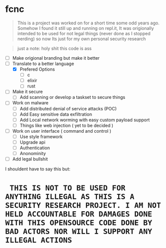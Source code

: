 # fcnc
> This is a project was worked on for a short time some odd years ago. Somehow I found it still up and running on repl.it, It was origionally intended to be used for not legal things (never done as I stopped nerding) so now Its just for my own personal security research

> just a note: holy shit this code is ass

- [ ] Make origional branding but make it better
- [ ] Translate to a better language
  - [x] Prefered Options
      - [ ] c
      - [ ] elixir
      - [ ] rust
- [ ] Make it secure
  - [ ] Add scanning or develop a taskset to secure things
- [ ] Work on malware
  - [ ] Add distributed denial of service attacks (POC)
  - [ ] Add Easy sensitive data exfiltration
  - [ ] Add Local network worming with easy custom payload support
  - [ ] Things like web injection ( yet to be decided )
- [ ] Work on user interface ( command and control )
  - [ ] Use style framework
  - [ ] Upgrade api
  - [ ] Authentication
  - [ ] Anonominity
- [ ] Add legal bullshit

I shouldent have to say this but:

#  ``` THIS IS NOT TO BE USED FOR ANYTHING ILLEGAL AS THIS IS A SECURITY RESEARCH PROJECT. I AM NOT HELD ACCOUNTABLE FOR DAMAGES DONE WITH THIS OPENSOURCE CODE DONE BY BAD ACTORS NOR WILL I SUPPORT ANY ILLEGAL ACTIONS```
